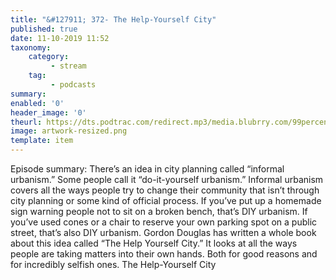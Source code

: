 ```yaml
---
title: "&#127911; 372- The Help-Yourself City"
published: true
date: 11-10-2019 11:52
taxonomy:
    category:
         - stream
    tag:
         - podcasts
summary:
enabled: '0'
header_image: '0'
theurl: https://dts.podtrac.com/redirect.mp3/media.blubrry.com/99percentinvisible/dovetail.prxu.org/96/8693e86b-0c58-4276-a4ee-b016cc634222/372_The_Help_Yourself_City_pt01.mp3
image: artwork-resized.png
template: item
---
```

 
Episode summary: There’s an idea in city planning called “informal urbanism.” Some people call it “do-it-yourself urbanism.” Informal urbanism covers all the ways people try to change their community that isn’t through city planning or some kind of official process. If you’ve put up a homemade sign warning people not to sit on a broken bench, that’s DIY urbanism. If you’ve used cones or a chair to reserve your own parking spot on a public street, that’s also DIY urbanism. Gordon Douglas has written a whole book about this idea called “The Help Yourself City.” It looks at all the ways people are taking matters into their own hands. Both for good reasons and for incredibly selfish ones. The Help-Yourself City
